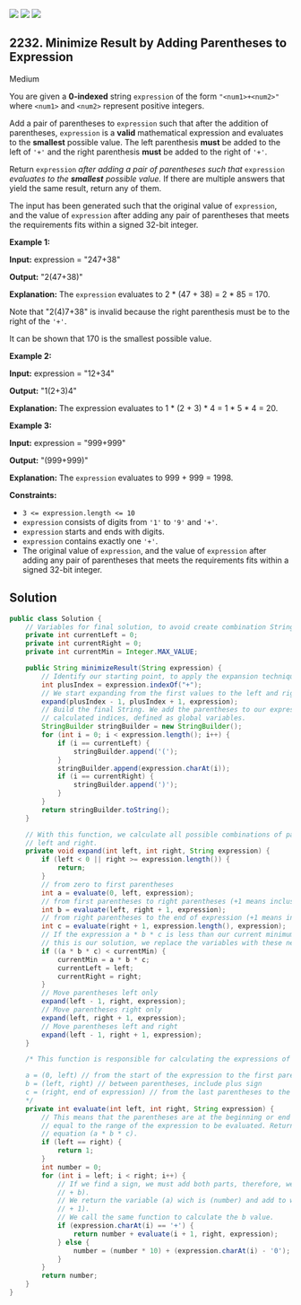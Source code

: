 [![](https://img.shields.io/github/stars/javadev/LeetCode-in-Java?label=Stars&style=flat-square)](https://github.com/javadev/LeetCode-in-Java)
[![](https://img.shields.io/github/forks/javadev/LeetCode-in-Java?label=Fork%20me%20on%20GitHub%20&style=flat-square)](https://github.com/javadev/LeetCode-in-Java/fork)
[![](https://img.shields.io/badge/-LeetCode%20in%20Kotlin-blue?style=flat-square)](https://github.com/javadev/LeetCode-in-Kotlin)

## 2232\. Minimize Result by Adding Parentheses to Expression

Medium

You are given a **0-indexed** string `expression` of the form `"<num1>+<num2>"` where `<num1>` and `<num2>` represent positive integers.

Add a pair of parentheses to `expression` such that after the addition of parentheses, `expression` is a **valid** mathematical expression and evaluates to the **smallest** possible value. The left parenthesis **must** be added to the left of `'+'` and the right parenthesis **must** be added to the right of `'+'`.

Return `expression` _after adding a pair of parentheses such that_ `expression` _evaluates to the **smallest** possible value._ If there are multiple answers that yield the same result, return any of them.

The input has been generated such that the original value of `expression`, and the value of `expression` after adding any pair of parentheses that meets the requirements fits within a signed 32-bit integer.

**Example 1:**

**Input:** expression = "247+38"

**Output:** "2(47+38)"

**Explanation:** The `expression` evaluates to 2 \* (47 + 38) = 2 \* 85 = 170.

Note that "2(4)7+38" is invalid because the right parenthesis must be to the right of the `'+'`.

It can be shown that 170 is the smallest possible value. 

**Example 2:**

**Input:** expression = "12+34"

**Output:** "1(2+3)4"

**Explanation:** The expression evaluates to 1 \* (2 + 3) \* 4 = 1 \* 5 \* 4 = 20. 

**Example 3:**

**Input:** expression = "999+999"

**Output:** "(999+999)"

**Explanation:** The `expression` evaluates to 999 + 999 = 1998. 

**Constraints:**

*   `3 <= expression.length <= 10`
*   `expression` consists of digits from `'1'` to `'9'` and `'+'`.
*   `expression` starts and ends with digits.
*   `expression` contains exactly one `'+'`.
*   The original value of `expression`, and the value of `expression` after adding any pair of parentheses that meets the requirements fits within a signed 32-bit integer.

## Solution

```java
public class Solution {
    // Variables for final solution, to avoid create combination Strings
    private int currentLeft = 0;
    private int currentRight = 0;
    private int currentMin = Integer.MAX_VALUE;

    public String minimizeResult(String expression) {
        // Identify our starting point, to apply the expansion technique
        int plusIndex = expression.indexOf("+");
        // We start expanding from the first values to the left and right of the center (plus sign).
        expand(plusIndex - 1, plusIndex + 1, expression);
        // Build the final String. We add the parentheses to our expression in the already
        // calculated indices, defined as global variables.
        StringBuilder stringBuilder = new StringBuilder();
        for (int i = 0; i < expression.length(); i++) {
            if (i == currentLeft) {
                stringBuilder.append('(');
            }
            stringBuilder.append(expression.charAt(i));
            if (i == currentRight) {
                stringBuilder.append(')');
            }
        }
        return stringBuilder.toString();
    }

    // With this function, we calculate all possible combinations of parentheses from two pointers,
    // left and right.
    private void expand(int left, int right, String expression) {
        if (left < 0 || right >= expression.length()) {
            return;
        }
        // from zero to first parentheses
        int a = evaluate(0, left, expression);
        // from first parentheses to right parentheses (+1 means inclusive)
        int b = evaluate(left, right + 1, expression);
        // from right parentheses to the end of expression (+1 means inclusive)
        int c = evaluate(right + 1, expression.length(), expression);
        // If the expression a * b * c is less than our current minimum
        // this is our solution, we replace the variables with these new values.
        if ((a * b * c) < currentMin) {
            currentMin = a * b * c;
            currentLeft = left;
            currentRight = right;
        }
        // Move parentheses left only
        expand(left - 1, right, expression);
        // Move parentheses right only
        expand(left, right + 1, expression);
        // Move parentheses left and right
        expand(left - 1, right + 1, expression);
    }

    /* This function is responsible for calculating the expressions of each variable.

    a = (0, left) // from the start of the expression to the first parentheses
    b = (left, right) // between parentheses, include plus sign
    c = (right, end of expression) // from the last parentheses to the end
    */
    private int evaluate(int left, int right, String expression) {
        // This means that the parentheses are at the beginning or end of the expression and are
        // equal to the range of the expression to be evaluated. Return 1 to avoid zero factors in
        // equation (a * b * c).
        if (left == right) {
            return 1;
        }
        int number = 0;
        for (int i = left; i < right; i++) {
            // If we find a sign, we must add both parts, therefore, we convert the expression to (a
            // + b).
            // We return the variable (a) wich is (number) and add to what follows after the sign (i
            // + 1).
            // We call the same function to calculate the b value.
            if (expression.charAt(i) == '+') {
                return number + evaluate(i + 1, right, expression);
            } else {
                number = (number * 10) + (expression.charAt(i) - '0');
            }
        }
        return number;
    }
}
```